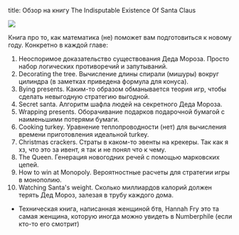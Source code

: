 title: Обзор на книгу The Indisputable Existence Of Santa Claus

![](/static/img/JXkNmKzRVMs.jpg)

Книга про то, как математика (не) поможет вам подготовиться к новому году. Конкретно в каждой главе:
1. Неоспоримое доказательство существования Деда Мороза. Просто набор логических противоречий и запутываний.
2. Decorating the tree. Вычисление длины спирали (мишуры) вокруг цилиндра (в заметках приведена формула для конуса).
3. Bying presents. Каким-то образом обманывается теория игр, чтобы сделать невыгодную стратегию выгодной.
4. Secret santa. Алгоритм шафла людей на секретного Деда Мороза.
5. Wrapping presents. Оборачивание подарков подарочной бумагой с наименьшими потерями бумаги.
6. Cooking turkey. Уравнение теплопроводности (нет) для вычисления времени приготовления идеальной turkey.
7. Christmas crackers. Страты в каком-то эвенты на крекеры. Так как я хз, что это за ивент, я так и не понял что к чему.
8. The Queen. Генерация новогодних речей с помощью марковских цепей.
9. How to win at Monopoly. Вероятностные расчеты для стратегии игры в монополию.
10. Watching Santa's weight. Сколько миллиардов калорий должен терять Дед Мороз, залезая в трубу каждого дома.

+ Техническая книга, написанная женщиной
бтв, Hannah Fry это та самая женщина, которую иногда можно увидеть в Numberphile (если кто-то его смотрит)
